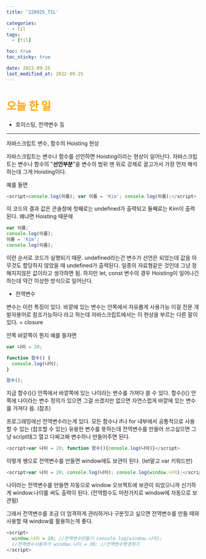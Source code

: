 ```yaml
---
title: '220925_TIL'

categories:
  - til
tags:
  - [til]

toc: true
toc_sticky: true

date: 2022-09-25
last_modified_at: 2022-09-25
---
```


# <span style="color:orange"> 오늘 한 일</span>

- 호이스팅, 전역변수 등

---

자바스크립트 변수, 함수의 Hoisting 현상

자바스크립트는 변수나 함수를 선언하면 Hoisting이라는 현상이 일어난다.
자바스크립트는 변수나 함수의 "**선언부분**"을 변수의 범위 맨 위로 강제로 끌고가서 가장 먼저 해석하는데 그게 Hoisting이다.

예를 들면

```javascript
<script>console.log(이름); var 이름 = 'Kim'; console.log(이름);</script>
```

이 코드의 결과 값은
콘솔창에 첫째로는 undefined가 출력되고 둘째로는 Kim이 출력된다.
왜냐면 Hoisting 때문에

```javascript
var 이름;
console.log(이름);
이름 = 'Kim';
console.log(이름);
```

이런 순서로 코드가 실행되기 때문.
undefined라는건 변수가 선언은 되었는데 값을 아무것도 할당하지 않았을 때 undefined가 출력된다.
일종의 자료형같은 것인데 그냥 정해지지않은 값이라고 생각하면 됨.
하지만 let, const 변수의 경우 Hoisting이 일어나긴 하는데 약간 이상한 방식으로 일어난다.

- 전역변수

변수는 이런 특징이 있다.
바깥에 있는 변수는 안쪽에서 자유롭게 사용가능
이걸 전문 개발자용어로 참조가능하다 라고 하는데 자바스크립트에서는 이 현상을 부르는 다른 말이 있다. = closure

안쪽 바깥쪽이 뭔지 예를 들자면

```javascript
var 나이 = 20;

function 함수() {
  console.log(나이);
}

함수();
```

지금 함수(){} 안쪽에서 바깥쪽에 있는 나이라는 변수를 가져다 쓸 수 있다.
함수(){} 안쪽에 나이라는 변수 정의가 있으면 그걸 쓰겠지만
없으면 자연스럽게 바깥에 있는 변수를 가져다 씀. (참조)

프로그래밍에선 전역변수라는게 있다.
모든 함수나 if나 for 내부에서 공통적으로 사용할 수 있는 (참조할 수 있는) 유용한 변수를 뜻하는데 전역변수를 만들어 쓰고싶으면 그냥 script태그 열고 다짜고짜 변수하나 만들어주면 된다.

```javascript
<script>var 나이 = 20; function 함수(){console.log(나이)}</script>
```

이렇게 쌩으로 전역변수를 만들면 window에도 보관이 된다. (let말고 var 키워드만)

```javascript
<script>var 나이 = 20; console.log(나이); console.log(window.나이);</script>
```

나이라는 전역변수를 만들면
자동으로 window 오브젝트에 보관이 되었으니까
신기하게 window.나이를 써도 출력이 된다.
(전역함수도 마찬가지로 window에 자동으로 보관됨)

그래서 전역변수를 조금 더 엄격하게 관리하거나 구분짓고 싶으면
전역변수를 만들 때와 사용할 때 window를 활용하는게 좋다.

```javascript
<script>
  window.나이 = 20; //전역변수만들기 console.log(window.나이);
  //전역변수사용하기 window.나이 = 30; //전역변수변경하기
</script>
```

